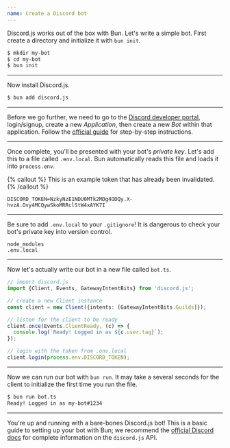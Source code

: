 ```yaml
---
name: Create a Discord bot
---
```


Discord.js works out of the box with Bun. Let's write a simple bot. First create a directory and initialize it with `bun init`.

```bash
$ mkdir my-bot
$ cd my-bot
$ bun init
```

---

Now install Discord.js.

```bash
$ bun add discord.js
```

---

Before we go further, we need to go to the [Discord developer portal](https://discord.com/developers/applications), login/signup, create a new _Application_, then create a new _Bot_ within that application. Follow the [official guide](https://discordjs.guide/preparations/setting-up-a-bot-application.html#creating-your-bot) for step-by-step instructions.

---

Once complete, you'll be presented with your bot's _private key_. Let's add this to a file called `.env.local`. Bun automatically reads this file and loads it into `process.env`.

{% callout %}
This is an example token that has already been invalidated.
{% /callout %}

```txt#.env.local
DISCORD_TOKEN=NzkyNzE1NDU0MTk2MDg4ODQy.X-hvzA.Ovy4MCQywSkoMRRclStW4xAYK7I
```

---

Be sure to add `.env.local` to your `.gitignore`! It is dangerous to check your bot's private key into version control.

```txt#.gitignore
node_modules
.env.local
```

---

Now let's actually write our bot in a new file called `bot.ts`.

```ts#bot.ts
// import discord.js
import {Client, Events, GatewayIntentBits} from 'discord.js';

// create a new Client instance
const client = new Client({intents: [GatewayIntentBits.Guilds]});

// listen for the client to be ready
client.once(Events.ClientReady, (c) => {
  console.log(`Ready! Logged in as ${c.user.tag}`);
});

// login with the token from .env.local
client.login(process.env.DISCORD_TOKEN);
```

---

Now we can run our bot with `bun run`. It may take a several seconds for the client to initialize the first time you run the file.

```bash
$ bun run bot.ts
Ready! Logged in as my-bot#1234
```

---

You're up and running with a bare-bones Discord.js bot! This is a basic guide to setting up your bot with Bun; we recommend the [official Discord docs](https://discordjs.guide/) for complete information on the `discord.js` API.
